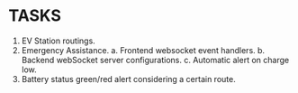 # TASKS

1. EV Station routings.
2. Emergency Assistance.
   a. Frontend websocket event handlers.
   b. Backend webSocket server configurations.
   c. Automatic alert on charge low.
3. Battery status green/red alert considering a certain route.
